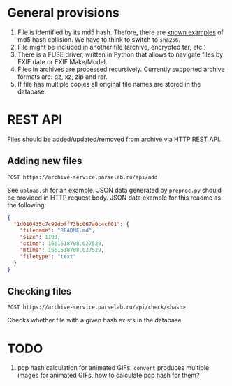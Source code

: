 # General provisions

1. File is identified by its md5 hash. Thefore, there are [known examples](https://crypto.stackexchange.com/questions/1434/are-there-two-known-strings-which-have-the-same-md5-hash-value) of md5 hash collision. We have
to think to switch to `sha256`.
2. File might be included in another file (archive, encrypted tar, etc.)
3. There is a FUSE driver, written in Python that allows to navigate files by EXIF date or
EXIF Make/Model.
4. Files in archives are processed recursively. Currently supported archive formats are: gz, xz, zip and rar.
5. If file has multiple copies all original file names are stored in the database.

# REST API

Files should be added/updated/removed from archive via HTTP REST API.

## Adding new files

```
POST https://archive-service.parselab.ru/api/add
```

See `upload.sh` for an example. JSON data generated by `preproc.py` should be provided in HTTP request body. JSON
data example for this readme as the following:

```json
{
  "1d010435c7c92dbff73bc067a0c4cf01": {
    "filename": "README.md",
    "size": 1103,
    "ctime": 1561518708.027529,
    "mtime": 1561518708.027529,
    "filetype": "text"
  }
}
```

## Checking files

```
POST https://archive-service.parselab.ru/api/check/<hash>
```

Checks whether file with a given hash exists in the database.

# TODO

1. pcp hash calculation for animated GIFs. `convert` produces multiple images for animated GIFs,
how to calculate pcp hash for them?